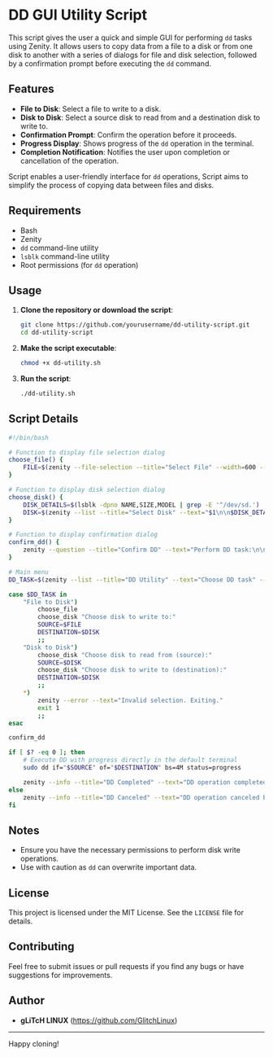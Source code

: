 # DD GUI Utility Script

This script gives the user a quick and simple GUI for performing `dd` tasks using Zenity. It allows users to copy data from a file to a disk or from one disk to another with a series of dialogs for file and disk selection, followed by a confirmation prompt before executing the `dd` command.

## Features

- **File to Disk**: Select a file to write to a disk.
- **Disk to Disk**: Select a source disk to read from and a destination disk to write to.
- **Confirmation Prompt**: Confirm the operation before it proceeds.
- **Progress Display**: Shows progress of the `dd` operation in the terminal.
- **Completion Notification**: Notifies the user upon completion or cancellation of the operation.

Script enables a user-friendly interface for `dd`  operations, Script aims to simplify the process of copying data between files and disks.

## Requirements

- Bash
- Zenity
- `dd` command-line utility
- `lsblk` command-line utility
- Root permissions (for `dd` operation)

## Usage

1. **Clone the repository or download the script**:

    ```sh
    git clone https://github.com/yourusername/dd-utility-script.git
    cd dd-utility-script
    ```

2. **Make the script executable**:

    ```sh
    chmod +x dd-utility.sh
    ```

3. **Run the script**:

    ```sh
    ./dd-utility.sh
    ```

## Script Details

```bash
#!/bin/bash

# Function to display file selection dialog
choose_file() {
    FILE=$(zenity --file-selection --title="Select File" --width=600 --height=400)
}

# Function to display disk selection dialog
choose_disk() {
    DISK_DETAILS=$(lsblk -dpno NAME,SIZE,MODEL | grep -E '^/dev/sd.')
    DISK=$(zenity --list --title="Select Disk" --text="$1\n\n$DISK_DETAILS" --column="Drive" --width=600 --height=400 $(lsblk -dpno NAME | grep -E '^/dev/sd.'))
}

# Function to display confirmation dialog
confirm_dd() {
    zenity --question --title="Confirm DD" --text="Perform DD task:\n\nSource: $SOURCE\nDestination: $DESTINATION\n\nCancel or Execute?" --width=400
}

# Main menu
DD_TASK=$(zenity --list --title="DD Utility" --text="Choose DD task" --column="Task" "File to Disk" "Disk to Disk")

case $DD_TASK in
    "File to Disk")
        choose_file
        choose_disk "Choose disk to write to:"
        SOURCE=$FILE
        DESTINATION=$DISK
        ;;
    "Disk to Disk")
        choose_disk "Choose disk to read from (source):"
        SOURCE=$DISK
        choose_disk "Choose disk to write to (destination):"
        DESTINATION=$DISK
        ;;
    *)
        zenity --error --text="Invalid selection. Exiting."
        exit 1
        ;;
esac

confirm_dd

if [ $? -eq 0 ]; then
    # Execute DD with progress directly in the default terminal
    sudo dd if="$SOURCE" of="$DESTINATION" bs=4M status=progress

    zenity --info --title="DD Completed" --text="DD operation completed successfully." --width=300
else
    zenity --info --title="DD Canceled" --text="DD operation canceled by user." --width=300
fi
```

## Notes

- Ensure you have the necessary permissions to perform disk write operations.
- Use with caution as `dd` can overwrite important data.

## License

This project is licensed under the MIT License. See the `LICENSE` file for details.

## Contributing

Feel free to submit issues or pull requests if you find any bugs or have suggestions for improvements.

## Author

- **gLiTcH LINUX** (https://github.com/GlitchLinux)

---

Happy cloning!
